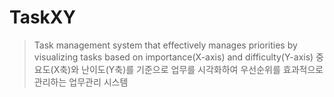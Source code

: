 # TaskXY

> Task management system that effectively manages priorities by visualizing tasks based on importance(X-axis) and difficulty(Y-axis)
> 중요도(X축)와 난이도(Y축)를 기준으로 업무를 시각화하여 우선순위를 효과적으로 관리하는 업무관리 시스템

